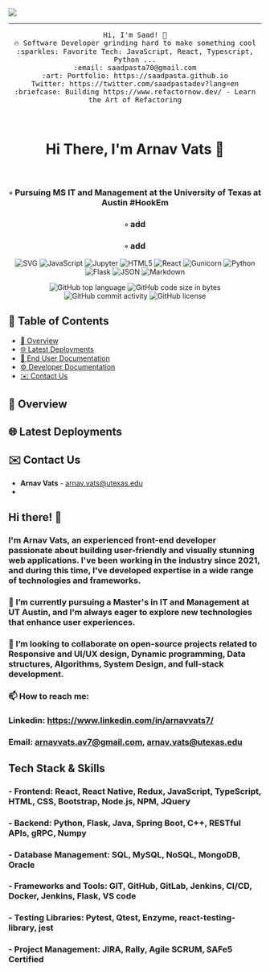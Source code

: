<img src="https://raw.githubusercontent.com/saadpasta/saadpasta/master/Banner%20.png"/>
 <hr></hr>
<p align="center">
  <samp>
    Hi, I'm Saad! 👋 <br>
    🔥 Software Developer grinding hard to make something cool  <br>
    :sparkles: Favorite Tech: JavaScript, React, Typescript, Python ... <br>
    :email:	saadpasta70@gmail.com <br>
    :art: Portfolio: https://saadpasta.github.io <br>
                Twitter: https://twitter.com/saadpastadev?lang=en<br>
  :briefcase: Building https://www.refactornow.dev/ - Learn the Art of Refactoring <br>

  </samp>
</p>

<div align="center">
<h1 align="center">
<br>
  Hi There, I'm Arnav Vats 👋
</h1>
  <br>
<h3>◦ Pursuing MS IT and Management at the University of Texas at Austin #HookEm</h3>
<h3>◦ add
<h3>◦ add </h3>

<p align="center">
<img src="https://img.shields.io/badge/Node-js.svg?style&logo=Node.js&logoColor=black" alt="SVG" />
<img src="https://img.shields.io/badge/JavaScript-F7DF1E.svg?style&logo=JavaScript&logoColor=black" alt="JavaScript" />
<img src="https://img.shields.io/badge/Jupyter-F37626.svg?style&logo=Jupyter&logoColor=white" alt="Jupyter" />
<img src="https://img.shields.io/badge/HTML5-E34F26.svg?style&logo=HTML5&logoColor=white" alt="HTML5" />
<img src="https://img.shields.io/badge/React-61DAFB.svg?style&logo=React&logoColor=black" alt="React" />

<img src="https://img.shields.io/badge/Gunicorn-499848.svg?style&logo=Gunicorn&logoColor=white" alt="Gunicorn" />
<img src="https://img.shields.io/badge/Python-3776AB.svg?style&logo=Python&logoColor=white" alt="Python" />
<img src="https://img.shields.io/badge/Flask-000000.svg?style&logo=Flask&logoColor=white" alt="Flask" />
<img src="https://img.shields.io/badge/JSON-000000.svg?style&logo=JSON&logoColor=white" alt="JSON" />
<img src="https://img.shields.io/badge/Markdown-000000.svg?style&logo=Markdown&logoColor=white" alt="Markdown" />
</p>
<img src="https://img.shields.io/github/languages/top/hschickdevs/APAD-HaaS-Project?style&color=5D6D7E" alt="GitHub top language" />
<img src="https://img.shields.io/github/languages/code-size/hschickdevs/APAD-HaaS-Project?style&color=5D6D7E" alt="GitHub code size in bytes" />
<img src="https://img.shields.io/github/commit-activity/m/hschickdevs/APAD-HaaS-Project?style&color=5D6D7E" alt="GitHub commit activity" />
<img src="https://img.shields.io/github/license/hschickdevs/APAD-HaaS-Project?style&color=5D6D7E" alt="GitHub license" />
</div>


## 📒 Table of Contents
- [📍 Overview](#overview)
- [🌐 Latest Deployments](#️latest-deployments)
- [📝 End User Documentation](#user-docs)
- [⚙️ Developer Documentation](#dev-docs)
- [✉️ Contact Us](#contact)


<div id="overview"></div>

## 📍 Overview

<div id="latest-deployments"></div>

## 🌐 Latest Deployments
<div id="user-docs"></div>

<div id="contact"></div>

## ✉️ Contact Us

* **Arnav Vats** - [arnav.vats@utexas.edu](mailto:arnav.vats@utexas.edu)
* 
## Hi there! 👋

### I'm Arnav Vats, an experienced front-end developer passionate about building user-friendly and visually stunning web applications. I've been working in the industry since 2021, and during this time, I've developed expertise in a wide range of technologies and frameworks.

### 🌱 I’m currently pursuing a Master's in IT and Management at UT Austin, and I'm always eager to explore new technologies that enhance user experiences.

### 👯 I’m looking to collaborate on open-source projects related to Responsive and UI/UX design, Dynamic programming, Data structures, Algorithms, System Design, and full-stack development.

### 📫 How to reach me: 

### Linkedin: https://www.linkedin.com/in/arnavvats7/
### Email: arnavvats.av7@gmail.com, arnav.vats@utexas.edu

## Tech Stack & Skills

### - Frontend: React, React Native, Redux, JavaScript, TypeScript, HTML, CSS, Bootstrap, Node.js, NPM, JQuery

### - Backend: Python, Flask, Java, Spring Boot, C++, RESTful APIs, gRPC, Numpy

### - Database Management: SQL, MySQL, NoSQL, MongoDB, Oracle 

### - Frameworks and Tools: GIT, GitHub, GitLab, Jenkins, CI/CD, Docker, Jenkins, Flask, VS code

### - Testing Libraries: Pytest, Qtest, Enzyme, react-testing-library, jest

### - Project Management: JIRA, Rally, Agile SCRUM, SAFe5 Certified

